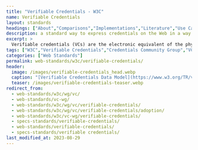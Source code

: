 ```yaml
---
title: "Verifiable Credentials - W3C"
name: Verifiable Credentials
layout: standards
headings: ["About","Comparisons","Implementations","Literature","Use Case"]
description: a standard way to express credentials on the Web in a way that is cryptographically secure, privacy respecting, and machine-verifiable.
excerpt: >
  Verifiable credentials (VCs) are the electronic equivalent of the physical credentials that we all possess today, such as: plastic cards, passports, driving licenses, qualifications and awards, etc. The data model for verifiable credentials is a World Wide Web Consortium Recommendation, "Verifiable Credentials Data Model 1.0 - Expressing verifiable information on the Web" published 19 November 2019.
tags: ["W3C","Verifiable Credentials","Credentials Community Group","VC-WG","JSON-LD","Claims and Credentials WG"]
categories: ["Web Standards"]
permalink: web-standards/w3c/verifiable-credentials/
header:
  image: /images/verifiable-credentials_head.webp
  caption: "[Verifiable Credentials Data Model](https://www.w3.org/TR/vc-data-model/)"
  teaser: /images/verifiable-credentials-teaser.webp
redirect_from: 
  - web-standards/w3c/wg/vc/ 
  - web-standards/vc-wg/
  - web-standards/w3c/wg/vc/verifiable-credentials/
  - web-standards/w3c/wg/vc/verifiable-credentials/adoption/
  - web-standards/w3c/vc-wg/verifiable-credentials/
  - specs-standards/verifiable-credentials/
  - web-standards/verifiable-credentials/
  - specs-standards/verifiable credentials/
last_modified_at: 2023-08-29
---
```


